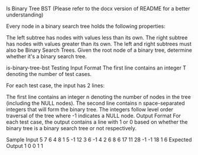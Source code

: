 Is Binary Tree BST (Please refer to the docx version of README for a better understanding)


Every node in a binary search tree holds the following properties:

The left subtree has nodes with values less than its own.
The right subtree has nodes with values greater than its own.
The left and right subtrees must also be Binary Search Trees.
Given the root node of a binary tree, determine whether it's a binary search tree.

is-binary-tree-bst
Testing
Input Format
The first line contains an integer T denoting the number of test cases.

For each test case, the input has 2 lines:

The first line contains an integer n denoting the number of nodes in the tree (including the NULL nodes).
The second line contains n space-separated integers that will form the binary tree. The integers follow level order traversal of the tree where -1 indicates a NULL node.
Output Format
For each test case, the output contains a line with 1 or 0 based on whether the binary tree is a binary search tree or not respectively.

Sample Input
5
7
6 4 8 1 5 -1 12
3
6 -1 4
2
6 8
6
17 11 28 -1 -1 18
1
6
Expected Output
1
0
0
1
1